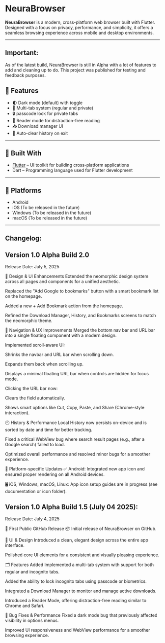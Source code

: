 # NeuraBrowser

**NeuraBrowser** is a modern, cross-platform web browser built with Flutter. Designed with a focus on privacy, performance, and simplicity, it offers a seamless browsing experience across mobile and desktop environments.

---

## Important:
As of the latest build, NeuraBrowser is still in Alpha with a lot of features to add and cleaning up to do. This project was published for testing and feedback purposes.

## 🚀 Features

- 🌓 Dark mode (default) with toggle
- 📑 Multi-tab system (regular and private)
- 🔒 passcode lock for private tabs
- 📖 Reader mode for distraction-free reading
- 📥 Download manager UI
- 🧹 Auto-clear history on exit

---

## 🔧 Built With

- [Flutter](https://flutter.dev) – UI toolkit for building cross-platform applications  
- Dart – Programming language used for Flutter development

---

## 📱 Platforms

- Android
- iOS (To be released in the future)
- Windows (To be released in the future)
- macOS (To be released in the future)

---

## Changelog:

 ## Version 1.0 Alpha Build 2.0
Release Date: July 5, 2025

🌟 Design & UI Enhancements
Extended the neomorphic design system across all pages and components for a unified aesthetic.

Replaced the "Add Google to bookmarks" button with a smart bookmark list on the homepage.

Added a new + Add Bookmark action from the homepage.

Refined the Download Manager, History, and Bookmarks screens to match the neomorphic theme.

🧭 Navigation & UX Improvements
Merged the bottom nav bar and URL bar into a single floating component with a modern design.

Implemented scroll-aware UI:

Shrinks the navbar and URL bar when scrolling down.

Expands them back when scrolling up.

Displays a minimal floating URL bar when controls are hidden for focus mode.

Clicking the URL bar now:

Clears the field automatically.

Shows smart options like Cut, Copy, Paste, and Share (Chrome-style interaction).

🕘 History & Performance
Local History now persists on-device and is sorted by date and time for better tracking.

Fixed a critical WebView bug where search result pages (e.g., after a Google search) failed to load.

Optimized overall performance and resolved minor bugs for a smoother experience.

📱 Platform-specific Updates
✅ Android: Integrated new app icon and ensured proper rendering on all Android devices.

🖥️ iOS, Windows, macOS, Linux: App icon setup guides are in progress (see documentation or icon folder).


## Version 1.0 Alpha Build 1.5 (July 04 2025):
Release Date: July 4, 2025

🧪 First Public GitHub Release
📦 Initial release of NeuraBrowser on GitHub.

🎨 UI & Design
Introduced a clean, elegant design across the entire app interface.

Polished core UI elements for a consistent and visually pleasing experience.

🗂️ Features Added
Implemented a multi-tab system with support for both regular and incognito tabs.

Added the ability to lock incognito tabs using passcode or biometrics.

Integrated a Download Manager to monitor and manage active downloads.

Introduced a Reader Mode, offering distraction-free reading similar to Chrome and Safari.

🐞 Bug Fixes & Performance
Fixed a dark mode bug that previously affected visibility in options menus.

Improved UI responsiveness and WebView performance for a smoother browsing experience.





